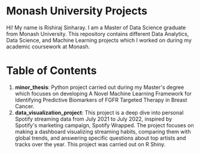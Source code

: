 # Monash University Projects
Hi! My name is Rishiraj Sinharay. I am a Master of Data Science graduate from Monash University. This repository contains different Data Analytics, Data Science, and Machine Learning projects which I worked on during my academic coursework at Monash.
# Table of Contents

1. **minor_thesis**: Python project carried out during my Master's degree which focuses on developing A Novel Machine Learning Framework for Identifying Predictive Biomarkers of FGFR Targeted Therapy in Breast Cancer.
2. **data_visualization_project**: This project is a deep dive into personal Spotify streaming data from July 2021 to July 2022, inspired by Spotify's marketing campaign, Spotify Wrapped. The project focuses on making a dashboard visualizing streaming habits, comparing them with global trends, and answering specific questions about top artists and tracks over the year. This project was carried out on R Shiny.

